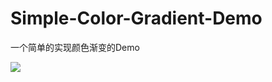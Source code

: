 # Simple-Color-Gradient-Demo
一个简单的实现颜色渐变的Demo

![](https://github.com/sjimy/Simple-Color-Gradient-Demo/blob/master/Demo.gif)
